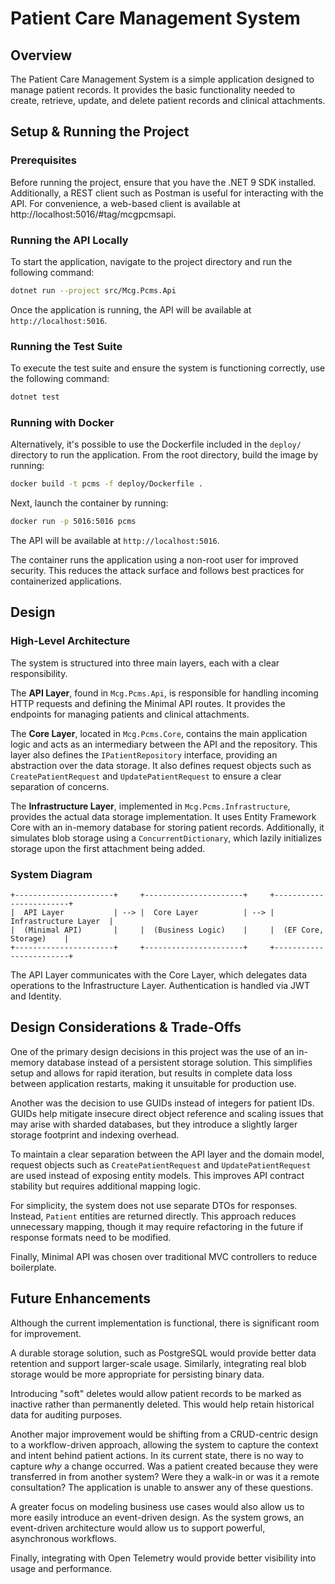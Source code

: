 # Patient Care Management System

## Overview

The Patient Care Management System is a simple application designed to manage patient records. It provides the basic
functionality needed to create, retrieve, update, and delete patient records and clinical attachments.

## Setup & Running the Project

### Prerequisites

Before running the project, ensure that you have the .NET 9 SDK installed. Additionally, a REST client such as Postman
is useful for interacting with the API. For convenience, a web-based client is available
at http://localhost:5016/#tag/mcgpcmsapi.

### Running the API Locally

To start the application, navigate to the project directory and run the following command:

```sh
dotnet run --project src/Mcg.Pcms.Api
```

Once the application is running, the API will be available at `http://localhost:5016`.

### Running the Test Suite

To execute the test suite and ensure the system is functioning correctly, use the following command:

```sh
dotnet test
```

### Running with Docker

Alternatively, it's possible to use the Dockerfile included in the `deploy/` directory to run the application. From the
root directory, build the image by running:

```sh
docker build -t pcms -f deploy/Dockerfile .
```

Next, launch the container by running:

```sh
docker run -p 5016:5016 pcms
```

The API will be available at `http://localhost:5016`.

The container runs the application using a non-root user for improved security. This reduces the attack surface and
follows best practices for containerized applications.

## Design

### High-Level Architecture

The system is structured into three main layers, each with a clear responsibility.

The **API Layer**, found in `Mcg.Pcms.Api`, is responsible for handling incoming HTTP requests and defining the Minimal
API routes. It provides the endpoints for managing patients and clinical attachments.

The **Core Layer**, located in `Mcg.Pcms.Core`, contains the main application logic and acts as an intermediary between
the API and the repository. This layer also defines the `IPatientRepository` interface, providing an abstraction over
the data storage. It also defines request objects such as `CreatePatientRequest` and `UpdatePatientRequest` to ensure a
clear separation of concerns.

The **Infrastructure Layer**, implemented in `Mcg.Pcms.Infrastructure`, provides the actual data storage implementation.
It uses Entity Framework Core with an in-memory database for storing patient records. Additionally, it simulates blob
storage using a `ConcurrentDictionary`, which lazily initializes storage upon the first attachment being added.

### System Diagram

```
+----------------------+     +----------------------+     +------------------------+
|  API Layer           | --> |  Core Layer          | --> |  Infrastructure Layer  |
|  (Minimal API)       |     |  (Business Logic)    |     |  (EF Core, Storage)    |
+----------------------+     +----------------------+     +------------------------+
```

The API Layer communicates with the Core Layer, which delegates data operations to the Infrastructure Layer.
Authentication is handled via JWT and Identity.

## Design Considerations & Trade-Offs

One of the primary design decisions in this project was the use of an in-memory database instead of a persistent storage
solution. This simplifies setup and allows for rapid iteration, but results in complete data loss between application
restarts, making it unsuitable for production use.

Another was the decision to use GUIDs instead of integers for patient IDs. GUIDs help mitigate insecure direct object
reference and scaling issues that may arise with sharded databases, but they introduce a slightly larger storage
footprint and indexing overhead.

To maintain a clear separation between the API layer and the domain model, request objects such as
`CreatePatientRequest` and `UpdatePatientRequest` are used instead of exposing entity models. This improves API contract
stability but requires additional mapping logic.

For simplicity, the system does not use separate DTOs for responses. Instead, `Patient` entities are returned directly.
This approach reduces unnecessary mapping, though it may require refactoring in the future if response formats need to
be modified.

Finally, Minimal API was chosen over traditional MVC controllers to reduce boilerplate.

## Future Enhancements

Although the current implementation is functional, there is significant room for improvement.

A durable storage solution, such as PostgreSQL would provide better data retention and support larger-scale usage.
Similarly, integrating real blob storage would be more appropriate for persisting binary data.

Introducing "soft" deletes would allow patient records to be marked as inactive rather than permanently deleted. This
would help retain historical data for auditing purposes.

Another major improvement would be shifting from a CRUD-centric design to a workflow-driven approach, allowing the
system to capture the context and intent behind patient actions. In its current state, there is no way to capture _why_
a change occurred. Was a patient created because they were transferred in from another system? Were they a walk-in or
was it a remote consultation? The application is unable to answer any of these questions.

A greater focus on modeling business use cases would also allow us to more easily introduce an event-driven design. As
the system grows, an event-driven architecture would allow us to support powerful, asynchronous workflows.

Finally, integrating with Open Telemetry would provide better visibility into usage and performance.
